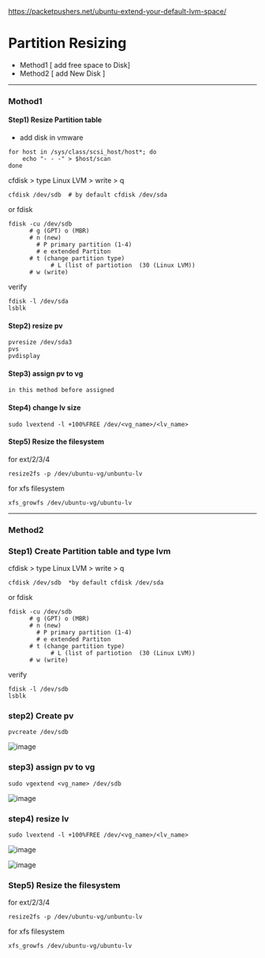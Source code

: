 https://packetpushers.net/ubuntu-extend-your-default-lvm-space/
  
# Partition Resizing

- Method1 [ add free space to Disk]
- Method2 [ add New Disk ]

--------------------------------------------------------------------------------------------------------------------
### Mothod1 

#### Step1) Resize Partition table 
- add disk in vmware
```
for host in /sys/class/scsi_host/host*; do 
    echo "- - -" > $host/scan 
done
```
cfdisk > type Linux LVM > write > q
```
cfdisk /dev/sdb  # by default cfdisk /dev/sda
```
or fdisk
```
fdisk -cu /dev/sdb
      # g (GPT) o (MBR)
      # n (new)
        # P primary partition (1-4)
        # e extended Partiton 
      # t (change partition type)
            # L (list of partiotion  (30 (Linux LVM))
      # w (write)
```
verify
```
fdisk -l /dev/sda
lsblk 
```
#### Step2) resize pv
```
pvresize /dev/sda3
pvs
pvdisplay
```
#### Step3)  assign pv to vg
```
in this method before assigned
```

#### Step4) change lv size
```
sudo lvextend -l +100%FREE /dev/<vg_name>/<lv_name>
```
#### Step5) Resize the filesystem
for ext/2/3/4
```
resize2fs -p /dev/ubuntu-vg/unbuntu-lv
```
for xfs filesystem
```
xfs_growfs /dev/ubuntu-vg/ubuntu-lv
```
-------------------------------------------------------------------------------------------------------------------
### Method2
### Step1) Create Partition table and type lvm
cfdisk > type Linux LVM > write > q
```
cfdisk /dev/sdb  *by default cfdisk /dev/sda
```
or fdisk
```
fdisk -cu /dev/sdb
      # g (GPT) o (MBR)
      # n (new)
        # P primary partition (1-4)
        # e extended Partiton 
      # t (change partition type)
            # L (list of partiotion  (30 (Linux LVM))
      # w (write)
```
verify
```
fdisk -l /dev/sdb
lsblk     
```

### step2) Create pv
```
pvcreate /dev/sdb
```
![image](https://github.com/user-attachments/assets/00ac1966-85c2-4b87-ad8f-961f58426ceb)

### step3) assign pv to vg
```
sudo vgextend <vg_name> /dev/sdb
```
![image](https://github.com/user-attachments/assets/75a5b1d7-4c5d-4492-83fb-435f819969e3)

### step4) resize lv
```
sudo lvextend -l +100%FREE /dev/<vg_name>/<lv_name>
```
![image](https://github.com/user-attachments/assets/bc1707ff-f8ae-4833-b5e1-8fe9e4a07625)

![image](https://github.com/user-attachments/assets/2c93ebd5-b194-4e24-a505-9c0a8f4b58c6)

### Step5) Resize the filesystem
for ext/2/3/4
```
resize2fs -p /dev/ubuntu-vg/unbuntu-lv
```
for xfs filesystem
```
xfs_growfs /dev/ubuntu-vg/ubuntu-lv
```

